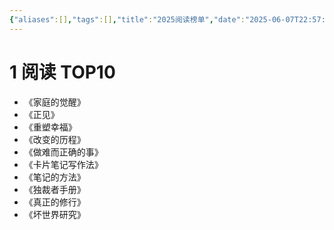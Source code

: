 ```yaml
---
{"aliases":[],"tags":[],"title":"2025阅读榜单","date":"2025-06-07T22:57:00+08:00","date_modify":"2025-08-03T13:48:35+08:00","dg-publish":true,"permalink":"/Publish/03_知识阅读/2025阅读榜单/","dgPassFrontmatter":true,"created":"2025-06-07T22:57:00+08:00","updated":"2025-08-03T13:48:35+08:00"}
---
```



# 1 阅读 TOP10

- 《家庭的觉醒》
- 《正见》
- 《重塑幸福》
- 《改变的历程》
- 《做难而正确的事》
- 《卡片笔记写作法》
- 《笔记的方法》
- 《独裁者手册》
- 《真正的修行》
- 《坏世界研究》
